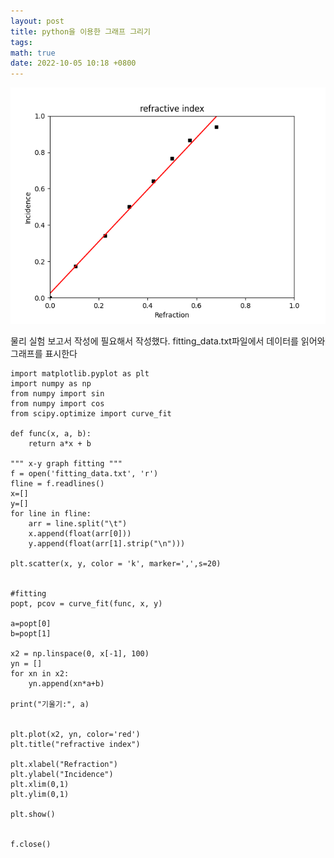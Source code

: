 ```yaml
---
layout: post
title: python을 이용한 그래프 그리기
tags: 
math: true
date: 2022-10-05 10:18 +0800
---
```


![graph](/assets/python/graph_ex3.png)

물리 실험 보고서 작성에 필요해서 작성했다.
fitting_data.txt파일에서 데이터를 읽어와 그래프를 표시한다

    import matplotlib.pyplot as plt
    import numpy as np
    from numpy import sin
    from numpy import cos
    from scipy.optimize import curve_fit

    def func(x, a, b):
        return a*x + b

    """ x-y graph fitting """
    f = open('fitting_data.txt', 'r')
    fline = f.readlines()
    x=[]
    y=[]
    for line in fline:
        arr = line.split("\t")
        x.append(float(arr[0]))
        y.append(float(arr[1].strip("\n")))
        
    plt.scatter(x, y, color = 'k', marker=',',s=20)


    #fitting
    popt, pcov = curve_fit(func, x, y)

    a=popt[0]
    b=popt[1]

    x2 = np.linspace(0, x[-1], 100)
    yn = []
    for xn in x2:
        yn.append(xn*a+b)

    print("기울기:", a)


    plt.plot(x2, yn, color='red')
    plt.title("refractive index")

    plt.xlabel("Refraction")
    plt.ylabel("Incidence")
    plt.xlim(0,1)
    plt.ylim(0,1)

    plt.show()


    f.close()

